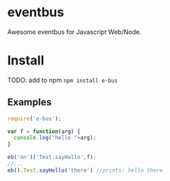 # eventbus
Awesome eventbus for Javascript Web/Node.

# Install
TODO: add to npm
`npm install e-bus`
## Examples
```javascript
require('e-bus');

var f = function(arg) {
  console.log("hello "+arg);
}

eb('on')('Test.sayHallo',f);
//...
eb().Test.sayHello('there') //prints: hello there
```
